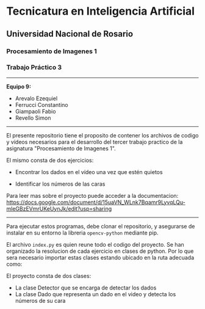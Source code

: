 # Tecnicatura en Inteligencia Artificial

## Universidad Nacional de Rosario

### Procesamiento de Imagenes 1

### **Trabajo Práctico 3**

---

**Equipo 9:**
- Arevalo Ezequiel
- Ferrucci Constantino
- Giampaoli Fabio
- Revello Simon

---

El presente repositorio tiene el proposito de contener los archivos de codigo y vídeos necesarios para el desarrollo del tercer trabajo practico de la asignatura "Procesamiento de Imagenes 1".

El mismo consta de dos ejercicios: 

* Encontrar los dados en el vídeo una vez que estén quietos

* Identificar los números de las caras

Para leer mas sobre el proyecto puede acceder a la documentacion: https://docs.google.com/document/d/15uaVN_WLnk7Bqamr9LyvqLQu-mleGBzEVmrUKeUynJk/edit?usp=sharing

---

Para ejecutar estos programas, debe clonar el repositorio, y asegurarse de instalar en su entorno la libreria `opencv-python` mediante pip.

El archivo `index.py` es quien reune todo el codigo del proyecto. Se han organizado la resolucion de cada ejercicio en clases de python. Por lo que sera necesario importar estas clases estando ubicado en la ruta adecuada como:

El proyecto consta de dos clases:
* La clase Detector que se encarga de detectar los dados
* La clase Dado que representa un dado en el video y detecta los números de su cara
